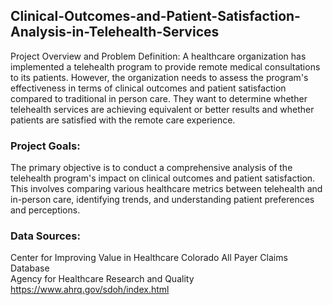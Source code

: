 ## Clinical-Outcomes-and-Patient-Satisfaction-Analysis-in-Telehealth-Services

Project Overview and Problem Definition:
A healthcare organization has implemented a telehealth program to provide remote medical consultations to its patients. However, the organization needs to assess the program's effectiveness in terms of clinical outcomes and 
patient satisfaction compared to traditional in person care. They want to determine whether telehealth services are achieving equivalent or better results and whether patients are satisfied with the remote care experience.

### Project Goals:
The primary objective is to conduct a comprehensive analysis of the telehealth program's impact on clinical outcomes and patient satisfaction. This involves comparing various healthcare metrics between telehealth and 
in-person care, identifying trends, and understanding patient preferences and perceptions.

### Data Sources:
Center for Improving Value in Healthcare
Colorado All Payer Claims Database  
Agency for Healthcare Research and Quality
 https://www.ahrq.gov/sdoh/index.html
